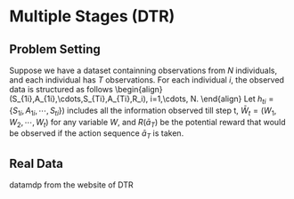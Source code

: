 # Multiple Stages (DTR)

## Problem Setting
Suppose we have a dataset containning observations from $N$ individuals, and each individual has $T$ observations. For each individual $i$, the observed data is structured as follows
    \begin{align}
    (S_{1i},A_{1i},\cdots,S_{Ti},A_{Ti},R_i), i=1,\cdots, N.
    \end{align} 
    Let $h_{ti}=\{S_{1i},A_{1i},\cdots,S_{ti}\})$ includes all the information observed till step t, $\bar{W}_t=(W_1, W_2, \cdots, W_t)$ for any variable $W$, and $R(\bar{a}_T)$ be the potential reward that would be observed if the action sequence $\bar{a}_T$ is taken.


## Real Data
datamdp from the website of DTR
